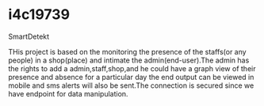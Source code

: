 # i4c19739
SmartDetekt

THis project is based on the monitoring the presence of the staffs(or any people) in a shop(place) and intimate the admin(end-user).The admin has the rights to add a admin,staff,shop,and he could have a graph view of their presence and absence for a particular day the end output can be viewed in mobile and sms alerts will also be sent.The connection is secured since we have endpoint for data manipulation.
